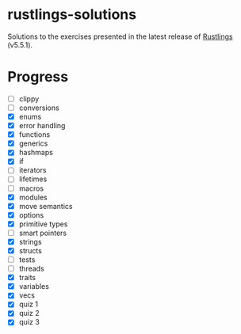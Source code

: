 # rustlings-solutions

Solutions to the exercises presented in the latest release of [Rustlings](https://github.com/rust-lang/rustlings) (v5.5.1).

# Progress

- [ ] clippy
- [ ] conversions
- [x] enums
- [x] error handling
- [x] functions
- [x] generics
- [x] hashmaps
- [x] if
- [ ] iterators
- [ ] lifetimes
- [ ] macros
- [x] modules
- [x] move semantics
- [x] options
- [x] primitive types
- [ ] smart pointers
- [x] strings
- [x] structs
- [ ] tests
- [ ] threads
- [x] traits
- [x] variables
- [x] vecs
- [x] quiz 1
- [x] quiz 2
- [x] quiz 3